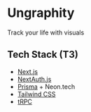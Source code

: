 
# Ungraphity

Track your life with visuals

## Tech Stack (T3)

- [Next.js](https://nextjs.org)
- [NextAuth.js](https://next-auth.js.org)
- [Prisma](https://prisma.io) + Neon.tech
- [Tailwind CSS](https://tailwindcss.com)
- [tRPC](https://trpc.io)
